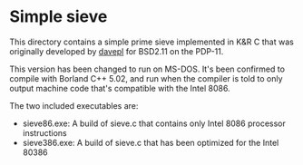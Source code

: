 # Simple sieve

This directory contains a simple prime sieve implemented in K&R C that was originally developed by [davepl](https://github.com/davepl) for BSD2.11 on the PDP-11.

This version has been changed to run on MS-DOS. It's been confirmed to compile with Borland C++ 5.02, and run when the compiler is told to only output machine code that's compatible with the Intel 8086.

The two included executables are:

- sieve86.exe: A build of sieve.c that contains only Intel 8086 processor instructions
- sieve386.exe: A build of sieve.c that has been optimized for the Intel 80386